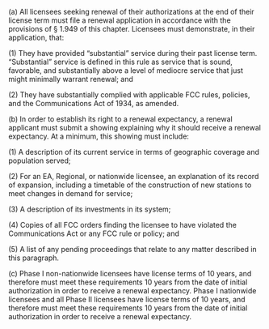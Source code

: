 (a) All licensees seeking renewal of their authorizations at the end of their license term must file a renewal application in accordance with the provisions of § 1.949 of this chapter. Licensees must demonstrate, in their application, that:

(1) They have provided “substantial” service during their past license term. “Substantial” service is defined in this rule as service that is sound, favorable, and substantially above a level of mediocre service that just might minimally warrant renewal; and

(2) They have substantially complied with applicable FCC rules, policies, and the Communications Act of 1934, as amended.

(b) In order to establish its right to a renewal expectancy, a renewal applicant must submit a showing explaining why it should receive a renewal expectancy. At a minimum, this showing must include:

(1) A description of its current service in terms of geographic coverage and population served;

(2) For an EA, Regional, or nationwide licensee, an explanation of its record of expansion, including a timetable of the construction of new stations to meet changes in demand for service;

(3) A description of its investments in its system;

(4) Copies of all FCC orders finding the licensee to have violated the Communications Act or any FCC rule or policy; and

(5) A list of any pending proceedings that relate to any matter described in this paragraph.

(c) Phase I non-nationwide licensees have license terms of 10 years, and therefore must meet these requirements 10 years from the date of initial authorization in order to receive a renewal expectancy. Phase I nationwide licensees and all Phase II licensees have license terms of 10 years, and therefore must meet these requirements 10 years from the date of initial authorization in order to receive a renewal expectancy.

